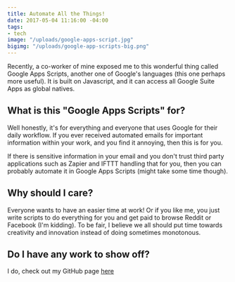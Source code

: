 ```yaml
---
title: Automate All the Things!
date: 2017-05-04 11:16:00 -04:00
tags:
- tech
image: "/uploads/google-apps-script.jpg"
bigimg: "/uploads/google-app-scripts-big.png"
---
```


Recently, a co-worker of mine exposed me to this wonderful thing called Google Apps Scripts, another one of Google's languages (this one perhaps more useful). It is built on Javascript, and it can access all Google Suite Apps as global natives.

## What is this "Google Apps Scripts" for?
Well honestly, it's for everything and everyone that uses Google for their daily workflow. If you ever received automated emails for important information within your work, and you find it annoying, then this is for you.

If there is sensitive information in your email and you don't trust third party applications such as Zapier and IFTTT handling that for you, then you can probably automate it in Google Apps Scripts (might take some time though).

## Why should I care?
Everyone wants to have an easier time at work! Or if you like me, you just write scripts to do everything for you and get paid to browse Reddit or Facebook (I'm kidding). To be fair, I believe we all should put time towards creativity and innovation instead of doing sometimes monotonous.

## Do I have any work to show off?
I do, check out my GitHub page [here](https://github.com/MainlandHero/GAppScripts)
